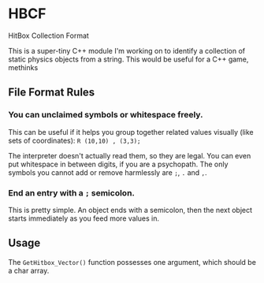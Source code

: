 # HBCF
HitBox Collection Format

This is a super-tiny C++ module I'm working on to identify a collection of static physics objects from a string. This would be useful for a C++ game, methinks

## File Format Rules

### You can unclaimed symbols or whitespace freely.

This can be useful if it helps you group together related values visually (like sets of coordinates):
`R (10,10) , (3,3);`

The interpreter doesn't actually read them, so they are legal. You can even put whitespace in between digits, if you are a psychopath.
The only symbols you cannot add or remove harmlessly are `;`, `.` and `,`.


### End an entry with a `;` semicolon.

This is pretty simple. An object ends with a semicolon, then the next object starts immediately as you feed more values in.

## Usage

The `GetHitbox_Vector()` function possesses one argument, which should be a char array.
